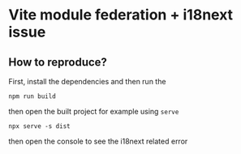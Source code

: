 # Vite module federation + i18next issue

## How to reproduce?

First, install the dependencies and then run the

```
npm run build
```

then open the built project for example using `serve`

```
npx serve -s dist
```

then open the console to see the i18next related error
